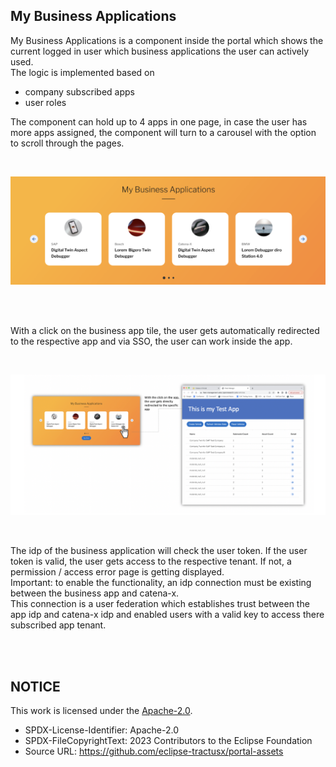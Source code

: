 ## My Business Applications

My Business Applications is a component inside the portal which shows the current logged in user which business applications the user can actively used.  
The logic is implemented based on

- company subscribed apps
- user roles

The component can hold up to 4 apps in one page, in case the user has more apps assigned, the component will turn to a carousel with the option to scroll through the pages.

<br>

<p align="center">
<img width="512" alt="image" src="https://raw.githubusercontent.com/eclipse-tractusx/portal-assets/main/docs/static/my-business-applications.png">
</p>
  
<br>
<br>

With a click on the business app tile, the user gets automatically redirected to the respective app and via SSO, the user can work inside the app.

<br>

<p align="center">
<img width="715" alt="image" src="https://raw.githubusercontent.com/eclipse-tractusx/portal-assets/main/docs/static/open-app-flow.png">
</p>

<br>

The idp of the business application will check the user token. If the user token is valid, the user gets access to the respective tenant. If not, a permission / access error page is getting displayed.  
Important: to enable the functionality, an idp connection must be existing between the business app and catena-x.  
This connection is a user federation which establishes trust between the app idp and catena-x idp and enabled users with a valid key to access there subscribed app tenant.

<br>
<br>

## NOTICE

This work is licensed under the [Apache-2.0](https://www.apache.org/licenses/LICENSE-2.0).

- SPDX-License-Identifier: Apache-2.0
- SPDX-FileCopyrightText: 2023 Contributors to the Eclipse Foundation
- Source URL: https://github.com/eclipse-tractusx/portal-assets
